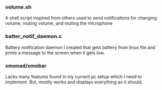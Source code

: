 ### volume.sh

A shell script inspired from others used to send notifications for changing volume, muting volume, and muting the microphone

### batter_notif_daemon.c

Battery notification daemon I created that gets battery from linux file and prints a message to the screen when it gets low.

### xmonad/xmobar

Lacks many features found in my current pc setup which I need to implement.
But, mostly works and displays everything as it should.
